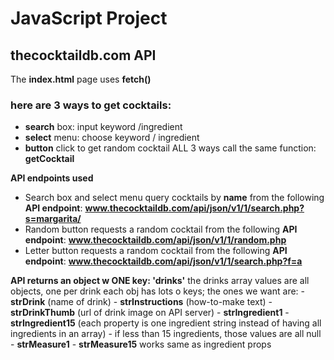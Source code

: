 # JavaScript Project
## thecocktaildb.com API
The **index.html** page uses **fetch()**
### here are 3 ways to get cocktails:
- **search** box: input keyword /ingredient
- **select** menu: choose keyword / ingredient
- **button** click to get random cocktail
ALL 3 ways call the same function: **getCocktail**

**API endpoints used**
- Search box and select menu query cocktails by **name** from the following **API endpoint**:
**www.thecocktaildb.com/api/json/v1/1/search.php?s=margarita/**
- Random button requests a random cocktail from the following **API endpoint**:
**www.thecocktaildb.com/api/json/v1/1/random.php**
- Letter button requests a random cocktail from the following **API endpoint**:
**www.thecocktaildb.com/api/json/v1/1/search.php?f=a**

**API returns an object w ONE key: 'drinks'**
the drinks array values are all objects, one per drink
each obj has lots o keys; the ones we want are:
    - **strDrink** (name of drink)
    - **strInstructions** (how-to-make text)
    - **strDrinkThumb** (url of drink image on API server)
    - **strIngredient1** - **strIngredient15**
        (each property is one ingredient string instead of having all ingredients
        in an array)
        - if less than 15 ingredients, those values are all null
        - **strMeasure1** - **strMeasure15** works same as ingredient props